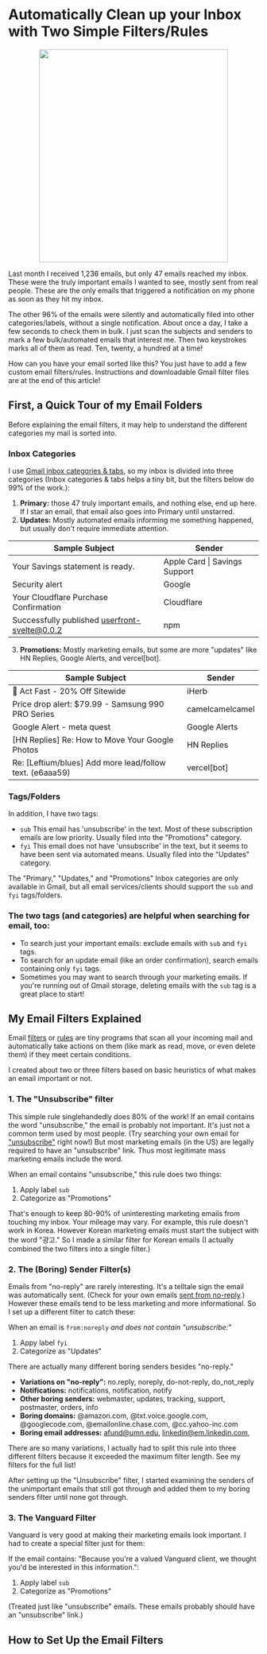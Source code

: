 # Automatically Clean up your Inbox with Two Simple Filters/Rules

<p align="center">
  <img width="380" height="429" src="https://github.com/Leftium/gmail-unimportant-mail-filters/assets/381217/f49a8e40-cd5a-4e2c-abf2-6e6097029e3a">
</p>
  





Last month I received 1,236 emails, but only 47 emails reached my inbox. These were the truly important emails I wanted to see, mostly sent from real people. These are the only emails that triggered a notification on my phone as soon as they hit my inbox.

The other 96% of the emails were silently and automatically filed into other categories/labels, without a single notification. About once a day, I take a few seconds to check them in bulk. I just scan the subjects and senders to mark a few bulk/automated emails that interest me. Then two keystrokes marks all of them as read. Ten, twenty, a hundred at a time!

How can you have your email sorted like this? You just have to add a few custom email filters/rules. Instructions and downloadable Gmail filter files are at the end of this article! 

## First, a Quick Tour of my Email Folders

Before explaining the email filters, it may help to understand the different categories my mail is sorted into. 

### Inbox Categories

I use [Gmail inbox categories & tabs](https://support.google.com/mail/answer/3094499?hl=en&visit_id=638344175390965025-3461488549&p=inboxtabs&rd=2), so my inbox is divided into three categories (Inbox categories & tabs helps a tiny bit, but the filters below do 99% of the work.):

1. **Primary:** those 47 truly important emails, and nothing else, end up here. If I star an email, that email also goes into Primary until unstarred.
2. **Updates:** Mostly automated emails informing me something happened, but usually don't require immediate attention.

|Sample Subject  | Sender |
|--|--|
|Your Savings statement is ready. | Apple Card \| Savings Support |
|Security alert | Google|
|Your Cloudflare Purchase Confirmation | Cloudflare |
|Successfully published userfront-svelte@0.0.2 | npm |

3. **Promotions:**  Mostly marketing emails, but some are more "updates" like HN Replies, Google Alerts, and vercel[bot].

|Sample Subject  | Sender |
|--|--|
| 👋 Act Fast - 20% Off Sitewide | iHerb |
| Price drop alert: $79.99 - Samsung 990 PRO Series | camelcamelcamel |
| Google Alert - meta quest | Google Alerts |
| [HN Replies] Re: How to Move Your Google Photos | HN Replies |
| Re: [Leftium/blues] Add more lead/follow text. (e6aaa59) | vercel[bot] |

### Tags/Folders

In addition, I have two tags:
- `sub` This email has 'unsubscribe' in the text. Most of these subscription emails are low priority. Usually filed into the "Promotions" category.
- `fyi` This email does not have 'unsubscribe' in the text, but it seems to have been sent via automated means. Usually filed into the "Updates" category.

The "Primary," "Updates," and "Promotions" Inbox categories are only available in Gmail, but all email services/clients should support the `sub` and `fyi` tags/folders.

### The two tags (and categories) are helpful when searching for email, too:
- To search just your important emails: exclude emails with `sub` and `fyi` tags.
- To search for an update email (like an order confirmation), search emails containing only `fyi` tags.
- Sometimes you may want to search through your marketing emails. If you're running out of Gmail storage, deleting emails with the `sub` tag is a great place to start!

## My Email Filters Explained

Email [filters](https://support.google.com/mail/answer/6579?hl=en) or [rules](https://www.hubspot.com/email-signature-generator/create-rules-outlook) are tiny programs that scan all your incoming mail and automatically take actions on them (like mark as read, move, or even delete them) if they meet certain conditions.

I created about two or three filters based on basic heuristics of what makes an email important or not.

### 1. The "Unsubscribe" filter

This simple rule singlehandedly does 80% of the work! If an email contains the word "unsubscribe," the email is probably not important. It's just not a common term used by most people. (Try searching your own email for ["unsubscribe"](https://mail.google.com/mail/u/0/#search/%22unsubscribe%22) right now!) But most marketing emails (in the US) are legally required to have an "unsubscribe" link. Thus most legitimate mass marketing emails include the word.

When an email contains "unsubscribe," this rule does two things:
1. Apply label `sub`
2. Categorize as "Promotions"

That's enough to keep 80-90% of uninteresting marketing emails from touching my inbox. Your mileage may vary. For example, this rule doesn't work in Korea. However Korean marketing emails must start the subject with the word "광고." So I made a similar filter for Korean emails (I actually combined the two filters into a single filter.)

### 2. The (Boring) Sender Filter(s)

Emails from "no-reply" are rarely interesting. It's a telltale sign the email was automatically sent. (Check for your own emails [sent from no-reply](https://mail.google.com/mail/u/0/#search/from%3Ano-reply).) However these emails tend to be less marketing and more informational. So I set up a different filter to catch these:

When an email is `from:noreply` *and does not contain "unsubscribe:"*
1. Appy label `fyi`
2. Categorize as "Updates"

There are actually many different boring senders besides  "no-reply."

- **Variations on "no-reply":** no.reply, noreply, do-not-reply, do_not_reply
- **Notifications:** notifications, notification, notify
- **Other boring senders:** webmaster, updates, tracking, support, postmaster, orders, info
- **Boring domains:** @amazon.com, @txt.voice.google.com, @googlecode.com, @emailonline.chase.com, @cc.yahoo-inc.com
- **Boring email addresses:** afund@umn.edu, linkedin@em.linkedin.com, 

There are so many variations, I actually had to split this rule into three different filters because it exceeded the maximum filter length. See my filters for the full list!

After setting up the "Unsubscribe" filter, I started examining the senders of the unimportant emails that still got through and added them to my boring senders filter until none got through.

### 3. The Vanguard Filter

Vanguard is very good at making their marketing emails look important. I had to create a special filter just for them:

If the email contains: "Because you're a valued Vanguard client, we thought you'd be interested in this information.":
1. Apply label `sub`
2. Categorize as "Promotions"

(Treated just like "unsubscribe" emails. These emails probably should have an "unsubscribe" link.)


## How to Set Up the Email Filters















